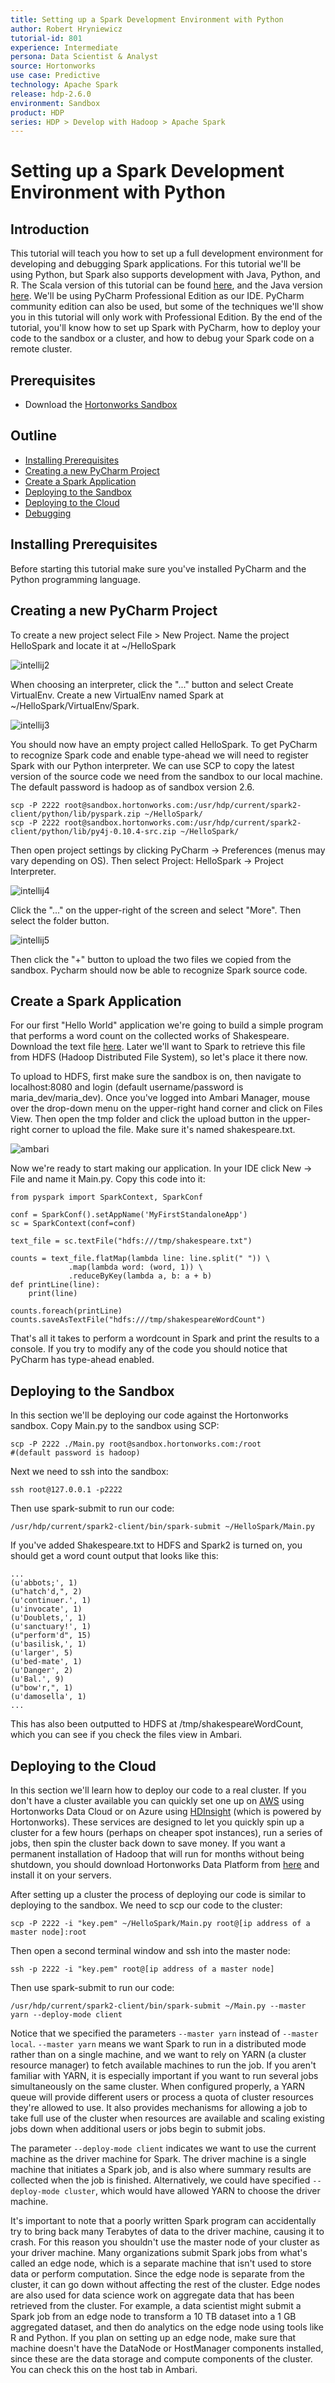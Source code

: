 ```yaml
---
title: Setting up a Spark Development Environment with Python
author: Robert Hryniewicz
tutorial-id: 801
experience: Intermediate
persona: Data Scientist & Analyst
source: Hortonworks
use case: Predictive
technology: Apache Spark
release: hdp-2.6.0
environment: Sandbox
product: HDP
series: HDP > Develop with Hadoop > Apache Spark
---
```


# Setting up a Spark Development Environment with Python

## Introduction

This tutorial will teach you how to set up a full development environment for developing and debugging Spark applications. For this tutorial we'll be using Python, but Spark also supports development with Java, Python, and R. The Scala version of this tutorial can be found [here](https://hortonworks.com/tutorial/setting-up-a-spark-development-environment-with-scala/), and the Java version [here](https://hortonworks.com/tutorial/setting-up-a-spark-development-environment-with-java/). We'll be using PyCharm Professional Edition as our IDE. PyCharm community edition can also be used, but some of the techniques we'll show you in this tutorial will only work with Professional Edition. By the end of the tutorial, you'll know how to set up Spark with PyCharm, how to deploy your code to the sandbox or a cluster, and how to debug your Spark code on a remote cluster.

## Prerequisites

-   Download the [Hortonworks Sandbox](https://hortonworks.com/downloads/)

## Outline

-   [Installing Prerequisites](#installing-prerequisites)
-   [Creating a new PyCharm Project](#creating-a-new-pycharm-project)
-   [Create a Spark Application](#create-a-spark-application)
-   [Deploying to the Sandbox](#deploying-to-the-sandbox)
-   [Deploying to the Cloud](#deploying-to-the-cloud)
-   [Debugging](#debugging)

## Installing Prerequisites

Before starting this tutorial make sure you've installed PyCharm and the Python programming language.

## Creating a new PyCharm Project

To create a new project select File > New Project. Name the project HelloSpark and locate it at ~/HelloSpark

![intellij2](assets/intellij2.png)

When choosing an interpreter, click the "..." button and select Create VirtualEnv. Create a new VirtualEnv named Spark at ~/HelloSpark/VirtualEnv/Spark.

![intellij3](assets/intellij3.png)

You should now have an empty project called HelloSpark. To get PyCharm to recognize Spark code and enable type-ahead we will need to register Spark with our Python interpreter. We can use SCP to copy the latest version of the source code we need from the sandbox to our local machine. The default password is hadoop as of sandbox version 2.6.

```
scp -P 2222 root@sandbox.hortonworks.com:/usr/hdp/current/spark2-client/python/lib/pyspark.zip ~/HelloSpark/
scp -P 2222 root@sandbox.hortonworks.com:/usr/hdp/current/spark2-client/python/lib/py4j-0.10.4-src.zip ~/HelloSpark/
```

 Then open project settings by clicking PyCharm -> Preferences (menus may vary depending on OS). Then select Project: HelloSpark -> Project Interpreter.

![intellij4](assets/intellij4.png)

Click the "..." on the upper-right of the screen and select "More". Then select the folder button.

![intellij5](assets/intellij5.png)

Then click the "+" button to upload the two files we copied from the sandbox. Pycharm should now be able to recognize Spark source code.

## Create a Spark Application

For our first "Hello World" application we're going to build a simple program that performs a word count on the collected works of Shakespeare. Download the text file [here](https://github.com/Gregw135/SparkTutorials/raw/master/setting-up-a-spark-development-environment-with-scala/assets/shakespeare.txt). Later we'll want to Spark to retrieve this file from HDFS (Hadoop Distributed File System), so let's place it there now.

To upload to HDFS, first make sure the sandbox is on, then navigate to localhost:8080 and login (default username/password is maria_dev/maria_dev). Once you've logged into Ambari Manager, mouse over the drop-down menu on the upper-right hand corner and click on Files View. Then open the tmp folder and click the upload button in the upper-right corner to upload the file. Make sure it's named shakespeare.txt.

![ambari](assets/ambari.png)

Now we're ready to start making our application. In your IDE click New -> File and name it Main.py. Copy this code into it:

```
from pyspark import SparkContext, SparkConf

conf = SparkConf().setAppName('MyFirstStandaloneApp')
sc = SparkContext(conf=conf)

text_file = sc.textFile("hdfs:///tmp/shakespeare.txt")

counts = text_file.flatMap(lambda line: line.split(" ")) \
             .map(lambda word: (word, 1)) \
             .reduceByKey(lambda a, b: a + b)
def printLine(line):
    print(line)

counts.foreach(printLine)
counts.saveAsTextFile("hdfs:///tmp/shakespeareWordCount")
```

That's all it takes to perform a wordcount in Spark and print the results to a console. If you try to modify any of the code you should notice that PyCharm has type-ahead enabled.

## Deploying to the Sandbox

In this section we'll be deploying our code against the Hortonworks sandbox. Copy Main.py to the sandbox using SCP:

```
scp -P 2222 ./Main.py root@sandbox.hortonworks.com:/root
#(default password is hadoop)
```

Next we need to ssh into the sandbox:
```
ssh root@127.0.0.1 -p2222
```

Then use spark-submit to run our code:
```
/usr/hdp/current/spark2-client/bin/spark-submit ~/HelloSpark/Main.py
```

If you've added Shakespeare.txt to HDFS and Spark2 is turned on, you should get a word count output that looks like this:

```
...
(u'abbots;', 1)
(u"hatch'd,", 2)
(u'continuer.', 1)
(u'invocate', 1)
(u'Doublets,', 1)
(u'sanctuary!', 1)
(u"perform'd", 15)
(u'basilisk,', 1)
(u'larger', 5)
(u'bed-mate', 1)
(u'Danger', 2)
(u'Bal.', 9)
(u"bow'r,", 1)
(u'damosella', 1)
...
```

This has also been outputted to HDFS at /tmp/shakespeareWordCount, which you can see if you check the files view in Ambari.

## Deploying to the Cloud

In this section we'll learn how to deploy our code to a real cluster. If you don't have a cluster available you can quickly set one up on [AWS](https://hortonworks.com/products/cloud/aws/) using Hortonworks Data Cloud or on Azure using [HDInsight](https://azure.microsoft.com/en-us/services/hdinsight/) (which is powered by Hortonworks). These services are designed to let you quickly spin up a cluster for a few hours (perhaps on cheaper spot instances), run a series of jobs, then spin the cluster back down to save money. If you want a permanent installation of Hadoop that will run for months without being shutdown, you should download Hortonworks Data Platform from [here](https://hortonworks.com/downloads/) and install it on your servers.

After setting up a cluster the process of deploying our code is similar to deploying to the sandbox. We need to scp our code to the cluster:
```
scp -P 2222 -i "key.pem" ~/HelloSpark/Main.py root@[ip address of a master node]:root
```

Then open a second terminal window and ssh into the master node:
```
ssh -p 2222 -i "key.pem" root@[ip address of a master node]
```

Then use spark-submit to run our code:
```
/usr/hdp/current/spark2-client/bin/spark-submit ~/Main.py --master yarn --deploy-mode client
```

Notice that we specified the parameters ``--master yarn`` instead of ``--master local``. ``--master yarn`` means we want Spark to run in a distributed mode rather than on a single machine, and we want to rely on YARN (a cluster resource manager) to fetch available machines to run the job. If you aren't familiar with YARN, it is especially important if you want to run several jobs simultaneously on the same cluster. When configured properly, a YARN queue will provide different users or process a quota of cluster resources they're allowed to use. It also provides mechanisms for allowing a job to take full use of the cluster when resources are available and scaling existing jobs down when additional users or jobs begin to submit jobs.

The parameter ``--deploy-mode client`` indicates we want to use the current machine as the driver machine for Spark. The driver machine is a single machine that initiates a Spark job, and is also where summary results are collected when the job is finished. Alternatively, we could have specified ``--deploy-mode cluster``, which would have allowed YARN to choose the driver machine.

It's important to note that a poorly written Spark program can accidentally try to bring back many Terabytes of data to the driver machine, causing it to crash. For this reason you shouldn't use the master node of your cluster as your driver machine. Many organizations submit Spark jobs from what's called an edge node, which is a separate machine that isn't used to store data or perform computation. Since the edge node is separate from the cluster, it can go down without affecting the rest of the cluster. Edge nodes are also used for data science work on aggregate data that has been retrieved from the cluster. For example, a data scientist might submit a Spark job from an edge node to transform a 10 TB dataset into a 1 GB aggregated dataset, and then do analytics on the edge node using tools like R and Python. If you plan on setting up an edge node, make sure that machine doesn't have the DataNode or HostManager components installed, since these are the data storage and compute components of the cluster. You can check this on the host tab in Ambari.
